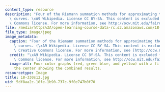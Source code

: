 ```yaml
---
content_type: resource
description: "Four of the Riemann summation methods for approximating the area under\
  \ curves. \xA9 Wikipedia. License CC BY-SA. This content is excluded from our Creative\
  \ Commons license. For more information, see http://ocw.mit.edu/fairuse."
file: /media/https%3A/open-learning-course-data-rc.s3.amazonaws.com/18-330-introduction-to-numerical-analysis-spring-2012/5df8aa2c10fe1b90737c9f0e747b0f70_18-330s12.jpg
file_type: image/jpeg
image_metadata:
  caption: "Four of the Riemann summation methods for approximating the area under\
    \ curves. (\xA9 Wikipedia. License CC BY-SA. This content is excluded from our\
    \ Creative Commons license. For more information, see [http://ocw.mit.edu/fairuse](/fairuse).)"
  credit: "\xA9 Wikipedia. License CC BY-SA. This content is excluded from our Creative\
    \ Commons license. For more information, see http://ocw.mit.edu/fairuse."
  image-alt: Four color graphs (red, green blue, and yellow) with a fifth graph in
    the center showing the combined results.
resourcetype: Image
title: 18-330s12.jpg
uid: 5df8aa2c-10fe-1b90-737c-9f0e747b0f70
---
```


